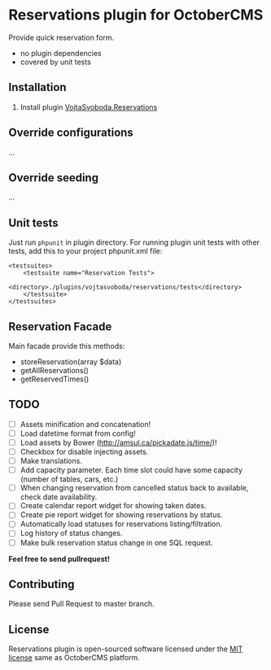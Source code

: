 # Reservations plugin for OctoberCMS

Provide quick reservation form.

- no plugin dependencies
- covered by unit tests

## Installation

1. Install plugin [VojtaSvoboda.Reservations](http://octobercms.com/plugin/vojtasvoboda-reservations)

## Override configurations

...

## Override seeding

...

## Unit tests

Just run `phpunit` in plugin directory. For running plugin unit tests with other tests,
add this to your project phpunit.xml file:

```
<testsuites>
    <testsuite name="Reservation Tests">
        <directory>./plugins/vojtasvoboda/reservations/tests</directory>
    </testsuite>
</testsuites>
```

## Reservation Facade

Main facade provide this methods:

- storeReservation(array $data)
- getAllReservations()
- getReservedTimes()

## TODO

- [ ] Assets minification and concatenation!
- [ ] Load datetime format from config!
- [ ] Load assets by Bower (http://amsul.ca/pickadate.js/time/)!
- [ ] Checkbox for disable injecting assets.
- [ ] Make translations.
- [ ] Add capacity parameter. Each time slot could have some capacity (number of tables, cars, etc.)
- [ ] When changing reservation from cancelled status back to available, check date availability.
- [ ] Create calendar report widget for showing taken dates.
- [ ] Create pie report widget for showing reservations by status.
- [ ] Automatically load statuses for reservations listing/filtration.
- [ ] Log history of status changes.
- [ ] Make bulk reservation status change in one SQL request.

**Feel free to send pullrequest!**

## Contributing

Please send Pull Request to master branch.

## License

Reservations plugin is open-sourced software licensed under the [MIT license](http://opensource.org/licenses/MIT) same as OctoberCMS platform.
